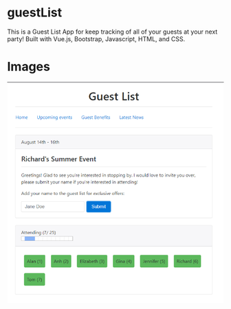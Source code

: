 # guestList
This is a Guest List App for keep tracking of all of your guests at your next party!  Built with Vue.js, Bootstrap, Javascript, HTML, and CSS.  

# Images
![alt text](website-preview/picture.png)
